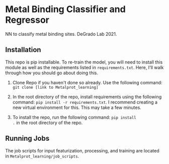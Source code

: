 # Metal Binding Classifier and Regressor
NN to classify metal binding sites. DeGrado Lab 2021.

## Installation
This repo is pip installable. To re-train the model, you will need to install this module as well as the requirements listed in <code>requirements.txt</code>. Here, I'll walk through how you should go about doing this.

1) Clone Repo if you haven't done so already. Use the following command: <code>git clone [link to Metalprot_learning]</code>

2) In the root directory of the repo, install requirements using the following command: <code>pip install -r requirements.txt</code>. I recommend creating a new virtual environment for this. This may take a few minutes.

3) To install the repo, run the following command: <code>pip install .</code> in the root directory of the repo.

## Running Jobs
The job scripts for input featurization, processing, and training are located in <code>Metalprot_learning/job_scripts</code>. 